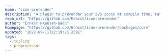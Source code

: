 ```yaml
---
name: "icon-prerender"
description: "A plugin to prerender your SVG icons at compile time, rather than making the client fetch them during runtime."
repo_url: "https://github.com/Ernxst/icon-prerender"
author: "Ernest Nkansah-Badu"
homepage: "https://github.com/Ernxst/icon-prerender/packages/core"
updated: "2022-09-11T22:19:25.259Z"
tags: 
  - tooling
  - preprocessor
---
```

